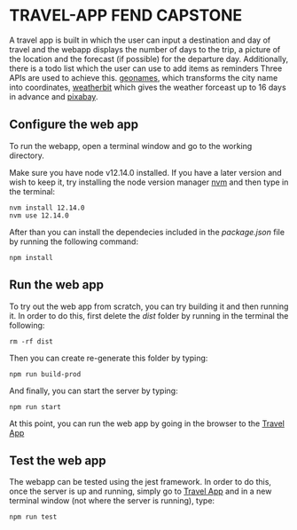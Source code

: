 # TRAVEL-APP FEND CAPSTONE

A travel app is built in which the user can input a destination and day of travel and the webapp displays the number of days to the trip, a picture of the location and the forecast (if possible) for the departure day. 
Additionally, there is a todo list which the user can use to add items as reminders
Three APIs are used to achieve this. [geonames](http://www.geonames.org/export/web-services.html), which transforms the city name into coordinates, [weatherbit](https://www.weatherbit.io) which gives the weather forceast up to 16 days in advance and [pixabay](https://pixabay.com).
## Configure the web app

To run the webapp, open a terminal window and go to the working directory. 

Make sure you have node v12.14.0 installed. If you have a later version and wish to keep it, try installing the node version manager [nvm](https://github.com/nvm-sh/nvm) and then type in the terminal:

```
nvm install 12.14.0
nvm use 12.14.0
```

After than you can install the dependecies included in the *package.json* file by running the following command:

```
npm install
```

## Run the web app

To try out the web app from scratch, you can try building it and then running it. In order to do this, first delete the *dist* folder by running in the terminal the following:

```
rm -rf dist
```

Then you can create re-generate this folder by typing:

```
npm run build-prod
```
And finally, you can start the server by typing:
```
npm run start
```

At this point, you can run the web app by going in the browser to the [Travel App](http://localhost:3000/)

## Test the web app

The webapp can be tested using the jest framework. In order to do this, once the server is up and running, simply go to [Travel App](http://localhost:3000/) and in a new terminal window (not where the server is running), type:
```
npm run test
```


